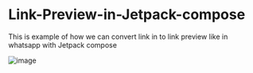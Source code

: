 # Link-Preview-in-Jetpack-compose
This is example of how we can convert link in to link preview like in whatsapp with Jetpack compose

![image](https://user-images.githubusercontent.com/83835078/216332284-bcb9585a-190d-4198-9be5-5495342dd8a0.png)

